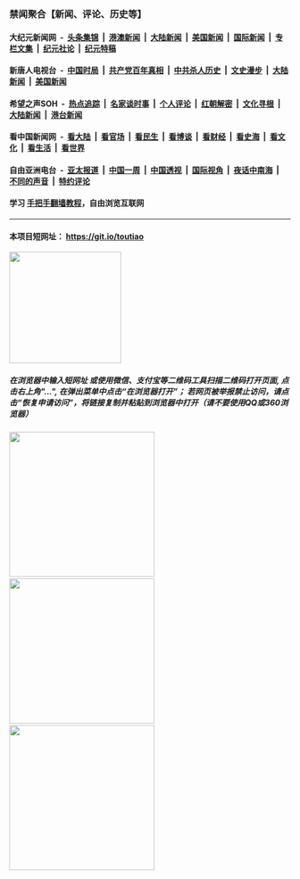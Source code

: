 ### 禁闻聚合【新闻、评论、历史等】

#### 大纪元新闻网 &nbsp;-&nbsp; [头条集锦](indexes/E头条集锦.md?t=03060631) &nbsp;|&nbsp; [港澳新闻](indexes/E港澳新闻.md?t=03060631)  &nbsp;|&nbsp; [大陆新闻](indexes/E大陆新闻.md?t=03060631) &nbsp;|&nbsp; [美国新闻](indexes/E美国新闻.md?t=03060631) &nbsp;|&nbsp; [国际新闻](indexes/E国际新闻.md?t=03060631) &nbsp;|&nbsp; [专栏文集](indexes/E专栏文集.md?t=03060631) &nbsp;|&nbsp; [纪元社论](indexes/E纪元社论.md?t=03060631) &nbsp;|&nbsp; [纪元特稿](indexes/E纪元特稿.md?t=03060631) 

#### 新唐人电视台 &nbsp;-&nbsp; [中国时局](indexes/N中国时局.md?t=03060631) &nbsp;|&nbsp; [共产党百年真相](indexes/N共产党百年真相.md?t=03060631) &nbsp;|&nbsp; [中共杀人历史](indexes/N中共杀人历史.md?t=03060631) &nbsp;|&nbsp; [文史漫步](indexes/N文史漫步.md?t=03060631) &nbsp;|&nbsp; [大陆新闻](indexes/N大陆新闻.md?t=03060631) &nbsp;|&nbsp; [美国新闻](indexes/N美国新闻.md?t=03060631)

#### 希望之声SOH &nbsp;-&nbsp; [热点追踪](indexes/H热点追踪.md?t=03060631) &nbsp;|&nbsp; [名家谈时事](indexes/H名家谈时事.md?t=03060631) &nbsp;|&nbsp; [个人评论](indexes/H个人评论.md?t=03060631)  &nbsp;|&nbsp; [红朝解密](indexes/H红朝解密.md?t=03060631) &nbsp;|&nbsp; [文化寻根](indexes/H文化寻根.md?t=03060631) &nbsp;|&nbsp; [大陆新闻](indexes/H大陆新闻.md?t=03060631) &nbsp;|&nbsp; [港台新闻](indexes/H港台新闻.md?t=03060631)

#### 看中国新闻网 &nbsp;-&nbsp; [看大陆](indexes/S看大陆.md?t=03060631) &nbsp;|&nbsp; [看官场](indexes/S看官场.md?t=03060631) &nbsp;|&nbsp; [看民生](indexes/S看民生.md?t=03060631)  &nbsp;|&nbsp; [看博谈](indexes/S看博谈.md?t=03060631) &nbsp;|&nbsp; [看财经](indexes/S看财经.md?t=03060631) &nbsp;|&nbsp; [看史海](indexes/S看史海.md?t=03060631) &nbsp;|&nbsp; [看文化](indexes/S看文化.md?t=03060631) &nbsp;|&nbsp; [看生活](indexes/S看生活.md?t=03060631) &nbsp;|&nbsp; [看世界](indexes/S看世界.md?t=03060631)

#### 自由亚洲电台 &nbsp;-&nbsp; [亚太报道](indexes/R亚太报道.md?t=03060631) &nbsp;|&nbsp; [中国一周](indexes/R中国一周.md?t=03060631) &nbsp;|&nbsp; [中国透视](indexes/R中国透视.md?t=03060631)  &nbsp;|&nbsp; [国际视角](indexes/R国际视角.md?t=03060631) &nbsp;|&nbsp; [夜话中南海](indexes/R夜话中南海.md?t=03060631) &nbsp;|&nbsp; [不同的声音](indexes/R不同的声音.md?t=03060631) &nbsp;|&nbsp; [特约评论](indexes/R特约评论.md?t=03060631)

#### 学习 [手把手翻墙教程](https://github.com/gfw-breaker/guides/wiki)，自由浏览互联网

----

#### 本项目短网址： https://git.io/toutiao
<img src="https://raw.githubusercontent.com/gfw-breaker/banned-news/master/scripts/img/qr.png" width="200px"/>  

##### 在浏览器中输入短网址 或使用微信、支付宝等二维码工具扫描二维码打开页面, 点击右上角"...", 在弹出菜单中点击“在浏览器打开”； 若网页被举报禁止访问，请点击“恢复申请访问”，将链接复制并粘贴到浏览器中打开（请不要使用QQ或360浏览器）

<img src="https://raw.githubusercontent.com/gfw-breaker/banned-news/master/scripts/img/1.png" width="260px"/> &nbsp; <img src="https://raw.githubusercontent.com/gfw-breaker/banned-news/master/scripts/img/2.png" width="260px"/> &nbsp; <img src="https://raw.githubusercontent.com/gfw-breaker/banned-news/master/scripts/img/3.png" width="260px"/>
